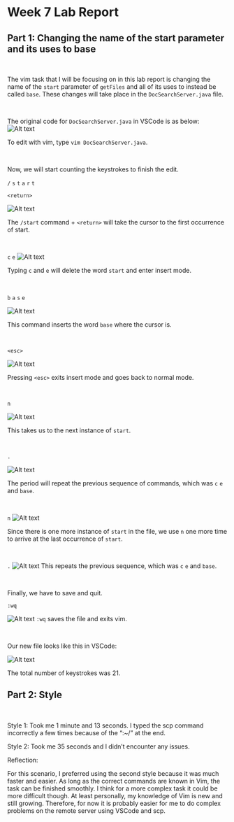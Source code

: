 # Week 7 Lab Report

## Part 1: Changing the name of the start parameter and its uses to base
<br>

The vim task that I will be focusing on in this lab report is changing the name of the ``start`` parameter of ``getFiles`` and all of its uses to instead be called ``base``. These changes will take place in the ``DocSearchServer.java`` file.

<br>

The original code for ``DocSearchServer.java`` in VSCode is as below:
![Alt text](W7%20SS/original%20code.png)


To edit with vim, type ``vim DocSearchServer.java``. 

<br>

Now, we will start counting the keystrokes to finish the edit. 

``/`` ``s`` ``t`` ``a`` ``r`` ``t`` 

``<return>``

![Alt text](W7%20SS/start.png)

The ``/start`` command + ``<return>`` will take the cursor to the first occurrence of start. 

<br>

``c`` ``e``
![Alt text](W7%20SS/ce.png)

Typing ``c`` and ``e`` will delete the word ``start`` and enter insert mode. 

<br>

``b`` ``a`` ``s`` ``e``

![Alt text](W7%20SS/base.png)

This command inserts the word ``base`` where the cursor is. 

<br>

``<esc>``

![Alt text](W7%20SS/esc.png)

Pressing ``<esc>`` exits insert mode and goes back to normal mode. 

<br>

``n``

![Alt text](W7%20SS/n.png)

This takes us to the next instance of ``start``.

<br>

``.``

![Alt text](W7%20SS/period.png)

The period will repeat the previous sequence of commands, which was ``c`` ``e`` and ``base``.


<br>

``n``
![Alt text](W7%20SS/n2.png)

Since there is one more instance of ``start`` in the file, we use ``n`` one more time to arrive at the last occurrence of ``start``.

<br>

``.``
![Alt text](W7%20SS/.2.png)
This repeats the previous sequence, which was ``c`` ``e`` and ``base``.

<br>

Finally, we have to save and quit.

``:wq``

![Alt text](W7%20SS/saveandexit.png)
``:wq`` saves the file and exits vim.

<br>

Our new file looks like this in VSCode:

![Alt text](W7%20SS/new.png)

The total number of keystrokes was 21. 

## Part 2: Style
<br>

Style 1: Took me 1 minute and 13 seconds. I typed the scp command incorrectly a few times because of the “:~/” at the end.

Style 2: Took me 35 seconds and I didn’t encounter any issues. 
<br>


Reflection:

For this scenario, I preferred using the second style because it was much faster and easier. As long as the correct commands are known in Vim, the task can be finished smoothly. I think for a more complex task it could be more difficult though. At least personally, my knowledge of Vim is new and still growing. Therefore, for now it is probably easier for me to do complex problems on the remote server using VSCode and scp. 
